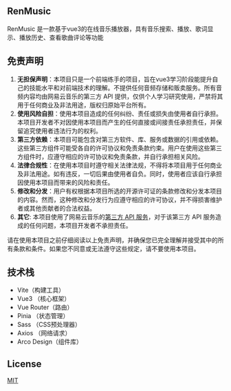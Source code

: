## RenMusic

RenMusic 是一款基于vue3的在线音乐播放器，具有音乐搜索、播放、歌词显示、播放历史、查看歌曲评论等功能

## 免责声明

1. **无担保声明**：本项目只是一个前端练手的项目，旨在vue3学习阶段能提升自己的技能水平和对前端技术的理解。不提供任何音频存储和贩卖服务。所有音频内容均由网易云音乐的第三方 API 提供，仅供个人学习研究使用，严禁将其用于任何商业及非法用途，版权归原始平台所有。
2. **使用风险自担**：使用本项目造成的任何纠纷、责任或损失由使用者自行承担。本项目开发者不对因使用本项目而产生的任何直接或间接责任承担责任，并保留追究使用者违法行为的权利。
3. **第三方依赖**：本项目可能包含对第三方软件、库、服务或数据的引用或依赖。这些第三方组件可能受各自的许可协议和免责条款约束。用户在使用这些第三方组件时，应遵守相应的许可协议和免责条款，并自行承担相关风险。
4. **法律合规性**：在使用本项目时遵守相关法律法规，不得将本项目用于任何商业及非法用途。如有违反，一切后果由使用者自负。同时，使用者应该自行承担因使用本项目而带来的风险和责任。
5. **修改和分发**：用户有权根据本项目所选的开源许可证的条款修改和分发本项目的内容。然而，这种修改和分发行为应遵守相应的许可协议，并不得损害维护者或其他贡献者的合法权益。
6. **其它**: 本项目使用了网易云音乐的[第三方 API 服务](https://github.com/Binaryify/NeteaseCloudMusicApi)，对于该第三方 API 服务造成的任何问题，本项目开发者不承担责任。

请在使用本项目之前仔细阅读以上免责声明，并确保您已完全理解并接受其中的所有条款和条件。如果您不同意或无法遵守这些规定，请不要使用本项目。



## 技术栈

- Vite（构建工具）
- Vue3 （核心框架）
- Vue Router（路由）
- Pinia （状态管理）
- Sass （CSS预处理器）
- Axios （网络请求）
- Arco Design（组件库）



## License

[MIT](https://github.com/EvanCookie/online-music/blob/master/LICENSE)
